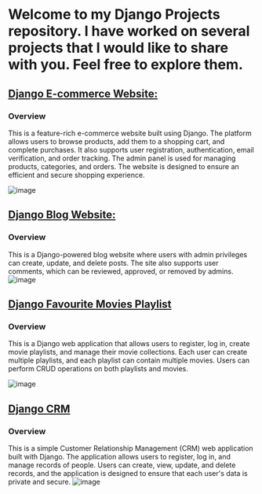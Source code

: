 # Welcome to my Django Projects repository. I have worked on several projects that I would like to share with you. Feel free to explore them.
## [Django E-commerce Website:](https://github.com/Mikheil-U/Projects_Django/tree/master/ecommerce) 
### Overview

This is a feature-rich e-commerce website built using Django. The platform allows users to browse products, add them to a shopping cart, and complete purchases. It also supports user registration, authentication, email verification, and order tracking. The admin panel is used for managing products, categories, and orders. The website is designed to ensure an efficient and secure shopping experience.

![image](https://github.com/user-attachments/assets/4bc81e66-b0a1-45b3-9ace-8142eb8115c5)


## [Django Blog Website:](https://github.com/Mikheil-U/Projects_Django/tree/master/mysite)
### Overview

This is a Django-powered blog website where users with admin privileges can create, update, and delete posts. The site also supports user comments, which can be reviewed, approved, or removed by admins.
![image](https://github.com/user-attachments/assets/e211f75c-5c51-43cd-b2b6-a32201984913)


## [Django Favourite Movies Playlist](https://github.com/Mikheil-U/Projects_Django/tree/master/favourite_movies)
### Overview
This is a Django web application that allows users to register, log in, create movie playlists, and manage their movie collections. Each user can create multiple playlists, and each playlist can contain multiple movies. Users can perform CRUD operations on both playlists and movies.

![image](https://github.com/user-attachments/assets/50f297e9-71e6-4d2c-82d6-7b8efef29c7e)

## [Django CRM](https://github.com/Mikheil-U/Projects_Django/tree/master/crm)
### Overview
This is a simple Customer Relationship Management (CRM) web application built with Django. The application allows users to register, log in, and manage records of people. Users can create, view, update, and delete records, and the application is designed to ensure that each user's data is private and secure.
![image](https://github.com/user-attachments/assets/22117448-490f-4390-aa7a-2f3011faf254)

